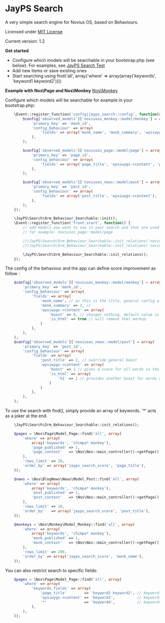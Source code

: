 JayPS Search
======

A very simple search engine for Novius OS, based on Behaviours.

Licensed under [MIT License](http://opensource.org/licenses/MIT)

Current version: 1.2

**Get started**

* Configure which models will be searchable in your bootstrap.php (see below).
 For examples, see [JayPS Search Test](https://github.com/jay3/jayps_search_test)
* Add new items or save existing ones
* Start searching using find('all', array('where' => array(array('keywords', 'keyword1 keyword2'))))

**Example with Nos\Page and Nos\Monkey**
[Nos\Monkey](https://github.com/novius-os/noviusos_monkey)

Configure which models will be searchable for example in your bootstrap.php:
```php
    \Event::register_function('config|jayps_search::config', function(&$config) {
        $config['observed_models']['noviusos_monkey::model/monkey'] = array(
            'primary_key' => 'monk_id',
            'config_behaviour' => array(
                'fields' => array('monk_name', 'monk_summary', 'wysiwygs->content'),
            ),
        );

        $config['observed_models']['noviusos_page::model/page'] = array(
            'primary_key' => 'page_id',
            'config_behaviour' => array(
                'fields' => array('page_title', 'wysiwygs->content', 'page_meta_title', 'page_meta_description', 'page_meta_keywords'),
            ),
        );

        $config['observed_models']['noviusos_news::model/post'] = array(
            'primary_key' => 'post_id',
            'config_behaviour' => array(
                'fields' => array('post_title', 'wysiwygs->content'),
            ),
        );
    });

    \JayPS\Search\Orm_Behaviour_Searchable::init();
    \Event::register_function('front.start', function() {
        // add models you want to use in your search and that are used in your template before your search enhancer
        // for example: noviusos_page::model/page

        //\JayPS\Search\Orm_Behaviour_Searchable::init_relations('noviusos_page::model/page');
        //\JayPS\Search\Orm_Behaviour_Searchable::init_relations('noviusos_news::model/post');

        \JayPS\Search\Orm_Behaviour_Searchable::init_relations();
    });
```

The config of the behaviour and the app can define score improvement as follow :

```php
    $config['observed_models']['noviusos_monkey::model/monkey'] = array(
        'primary_key' => 'monk_id',
        'config_behaviour' => array(
            'fields' => array(
                'monk_name', // as this is the title, general config already defines a boost
                'monk_summary' => 1, //
                'wysiwygs->content' => array(
                    'boost' => 0, // changes nothing, default value is 0
                    'is_html' => true // will remove html markup.
                )
            ),
        ),
    );
    $config['observed_models']['noviusos_news::model/post'] = array(
        'primary_key' => 'post_id',
        'config_behaviour' => array(
            'fields' => array(
                'post_title' => 2, // override general boost
                'wysiwygs->content' => array(
                    'boost' => 1 // gives a score for all words in the content, regardless of their nature
                    'is_html' => array(
                        'h1' => 1 // provides another boost for words un h1 markup
                    )
                )
            ),
        ),
    );
```

To use the search with find(), simply provide an array of keywords. '*' acts as a joker at the end.
```php
    \JayPS\Search\Orm_Behaviour_Searchable::init_relations();

    $pages = \Nos\Page\Model_Page::find('all', array(
        'where' => array(
            array('keywords', 'chimpa* monkey'),
            'page_published' => 1,
            'page_context'   => \Nos\Nos::main_controller()->getPage()->page_context,
        ),
        'rows_limit' => 10,
        'order_by' => array('jayps_search_score', 'page_title'),
    ));

    $news = \Nos\BlogNews\News\Model_Post::find('all', array(
        'where' => array(
            array('keywords', 'chimpa* monkey'),
            'post_published' => 1,
            'post_context'   => \Nos\Nos::main_controller()->getPage()->page_context,
        ),
        'rows_limit' => 10,
        'order_by'   => array('jayps_search_score', 'post_title'),
    ));

    $monkeys = \Nos\Monkey\Model_Monkey::find('all', array(
        'where' => array(
            array('keywords', 'chimpa* monkey'),
            'monk_published' => 1,
            'monk_context'   => \Nos\Nos::main_controller()->getPage()->page_context,
        ),
        'rows_limit' => 200,
        'order_by' => array('jayps_search_score', 'monk_name'),
    ));
```
You can also restrict search to specific fields:
```php
    $pages = \Nos\Page\Model_Page::find('all', array(
        'where' => array(
            'keywords_fields' => array(
                'page_title'        => 'keyword1 keyword2', // keyword1 and keyword2 must appear in title
                'wysiwygs->content' => 'keyword3',          // keyword3 must appear in description
                '*'                 => 'keyword4',          // keyword4 must appear anywhere
            ),
        ),
    ));
```